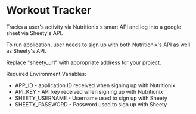 # Workout Tracker
Tracks a user's activity via Nutritionix's smart API and log into a google sheet via Sheety's API.

To run application, user needs to sign up with both Nutritionix's API as well as Sheety's API.

Replace "sheety_url" with appropriate address for your project.

Required Environment Variables:
- APP_ID - application ID received when signing up with Nutritionix
- API_KEY - API key received when signing up with Nutritionix
- SHEETY_USERNAME - Username used to sign up with Sheety
- SHEETY_PASSWORD - Password used to sign up with Sheety
